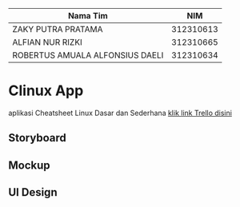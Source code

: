 | Nama Tim | NIM |
|----|---|
|ZAKY PUTRA PRATAMA | 312310613|
|ALFIAN NUR RIZKI|312310665|
|ROBERTUS AMUALA ALFONSIUS DAELI |312310634|
# Clinux App
aplikasi Cheatsheet Linux Dasar dan Sederhana
[klik link Trello disini](https://trello.com/invite/b/68032e7ceb599bcc56385b8e/ATTI12fddbea3f730f08f5778df8b8ffed53236F1EA1/aplikasi-cheatsheet-linux-clinux-kelompok-10)<br>
## Storyboard
## Mockup
## UI Design 
